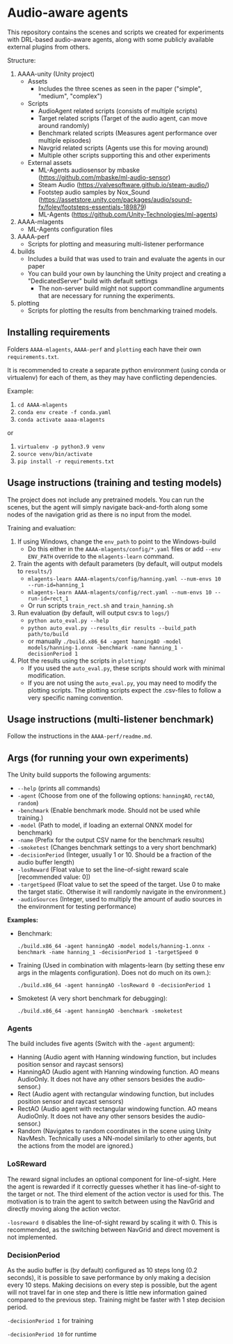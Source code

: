 # Audio-aware agents

This repository contains the scenes and scripts we created for experiments with DRL-based audio-aware agents, 
along with some publicly available external plugins from others.

Structure:
1. AAAA-unity (Unity project)
   - Assets
      - Includes the three scenes as seen in the paper ("simple", "medium", "complex")
   - Scripts
      - AudioAgent related scripts (consists of multiple scripts)
      - Target related scripts (Target of the audio agent, can move around randomly)
      - Benchmark related scripts (Measures agent performance over multiple episodes)
      - Navgrid related scripts (Agents use this for moving around)
      - Multiple other scripts supporting this and other experiments
   - External assets
      - ML-Agents audiosensor by mbaske (https://github.com/mbaske/ml-audio-sensor)
      - Steam Audio (https://valvesoftware.github.io/steam-audio/)
      - Footstep audio samples by Nox_Sound (https://assetstore.unity.com/packages/audio/sound-fx/foley/footsteps-essentials-189879)
      - ML-Agents (https://github.com/Unity-Technologies/ml-agents)
1. AAAA-mlagents
   - ML-Agents configuration files
1. AAAA-perf
   - Scripts for plotting and measuring multi-listener performance
1. builds
   - Includes a build that was used to train and evaluate the agents in our paper 
   - You can build your own by launching the Unity project and creating a "DedicatedServer" build with default settings
     - The non-server build might not support commandline arguments that are necessary for running the experiments.
1. plotting
   - Scripts for plotting the results from benchmarking trained models.

## Installing requirements

Folders ``AAAA-mlagents``, ``AAAA-perf`` and ``plotting`` each have their own `requirements.txt`.

It is recommended to create a separate python environment (using conda or virtualenv) for each of them, 
as they may have conflicting dependencies.

Example:

1. ``cd AAAA-mlagents``
2. ``conda env create -f conda.yaml``
3. ``conda activate aaaa-mlagents``

or

1. ``virtualenv -p python3.9 venv``
2. ``source venv/bin/activate``
3. ``pip install -r requirements.txt``



## Usage instructions (training and testing models)

The project does not include any pretrained models. You can run the scenes, but the agent will simply navigate back-and-forth
along some nodes of the navigation grid as there is no input from the model.

Training and evaluation:

1. If using Windows, change the `env_path` to point to the Windows-build
   - Do this either in the `AAAA-mlagents/config/*.yaml` files or add `--env ENV_PATH` override to the `mlagents-learn` command.
1. Train the agents with default parameters (by default, will output models to `results/`)
   - `mlagents-learn AAAA-mlagents/config/hanning.yaml --num-envs 10 --run-id=hanning_1`
   - `mlagents-learn AAAA-mlagents/config/rect.yaml --num-envs 10 --run-id=rect_1`
   - Or run scripts ``train_rect.sh`` and ``train_hanning.sh``
2. Run evaluation (by default, will output csv:s to `logs/`)
   - `python auto_eval.py --help`
   - `python auto_eval.py --results_dir results --build_path path/to/build`
   - or manually ``./build.x86_64 -agent hanningAO -model models/hanning-1.onnx -benchmark -name hanning_1 -decisionPeriod 1``
5. Plot the results using the scripts in ``plotting/``
   -  If you used the ``auto_eval.py``, these scripts should work with minimal modification.
   -  If you are not using the ``auto_eval.py``, you may need to modify the plotting scripts.
      The plotting scripts expect the .csv-files to follow a very specific naming convention. 
      

## Usage instructions (multi-listener benchmark)

Follow the instructions in the ``AAAA-perf/readme.md``.

## Args (for running your own experiments)

The Unity build supports the following arguments:

- `--help` (prints all commands)
- `-agent` (Choose from one of the following options: `hanningAO`, `rectAO`, `random`)
- `-benchmark` (Enable benchmark mode. Should not be used while training.)
- `-model` (Path to model, if loading an external ONNX model for benchmark)
- `-name` (Prefix for the output CSV name for the benchmark results)
- `-smoketest` (Changes benchmark settings to a very short benchmark)
- `-decisionPeriod` (Integer, usually 1 or 10. Should be a fraction of the audio buffer length)
- `-losReward` (Float value to set the line-of-sight reward scale [recommended value: 0])
- `-targetSpeed` (Float value to set the speed of the target. Use 0 to make the target static. Otherwise it will randomly navigate in the environment.)
- `-audioSources` (Integer, used to multiply the amount of audio sources in the environment for testing performance)

**Examples:**

- Benchmark:
  ```shell
  ./build.x86_64 -agent hanningAO -model models/hanning-1.onnx -benchmark -name hanning_1 -decisionPeriod 1 -targetSpeed 0
  ```

- Training (Used in combination with mlagents-learn (by setting these env args in the mlagents configuration). Does not do much on its own.):
  ```shell
  ./build.x86_64 -agent hanningAO -losReward 0 -decisionPeriod 1
  ```

- Smoketest (A very short benchmark for debugging):
  ```shell
  ./build.x86_64 -agent hanningAO -benchmark -smoketest
  ```

### Agents

The build includes five agents (Switch with the `-agent` argument):

- Hanning (Audio agent with Hanning windowing function, but includes position sensor and raycast sensors)
- HanningAO (Audio agent with Hanning windowing function. AO means AudioOnly. It does not have any other sensors besides the audio-sensor.)
- Rect (Audio agent with rectangular windowing function, but includes position sensor and raycast sensors)
- RectAO (Audio agent with rectangular windowing function. AO means AudioOnly. It does not have any other sensors besides the audio-sensor.)
- Random  (Navigates to random coordinates in the scene using Unity NavMesh. Technically uses a NN-model similarly to other agents, but the actions from the model are ignored.)

### LoSReward

The reward signal includes an optional component for line-of-sight. Here the agent is rewarded if it correctly
guesses whether it has line-of-sight to the target or not. The third element of the action vector is used for this.
The motivation is to train the agent to switch between using the NavGrid and directly moving along the action vector.

`-losreward 0` disables the line-of-sight reward by scaling it with 0. This is recommended, as the switching between NavGrid and direct movement is not implemented.

### DecisionPeriod

As the audio buffer is (by default) configured as 10 steps long (0.2 seconds), it is possible to save performance by only making a decision
every 10 steps. Making decisions on every step is possible, but the agent will not travel far in one step and
there is little new information gained compared to the previous step. Training might be faster with 1 step decision period.

`-decisionPeriod 1` for training

`-decisionPeriod 10` for runtime



